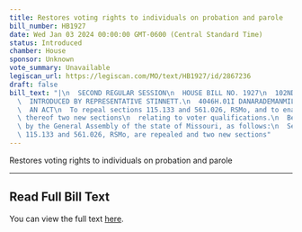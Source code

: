 ```yaml
---
title: Restores voting rights to individuals on probation and parole
bill_number: HB1927
date: Wed Jan 03 2024 00:00:00 GMT-0600 (Central Standard Time)
status: Introduced
chamber: House
sponsor: Unknown
vote_summary: Unavailable
legiscan_url: https://legiscan.com/MO/text/HB1927/id/2867236
draft: false
bill_text: "|\n  SECOND REGULAR SESSION\n  HOUSE BILL NO. 1927\n  102ND GENERAL ASSEMBLY\n\
  \  INTRODUCED BY REPRESENTATIVE STINNETT.\n  4046H.01I DANARADEMANMILLER,ChiefClerk\n\
  \  AN ACT\n  To repeal sections 115.133 and 561.026, RSMo, and to enact in lieu\
  \ thereof two new sections\n  relating to voter qualifications.\n  Be it enacted\
  \ by the General Assembly of the state of Missouri, as follows:\n  Section A. Sections\
  \ 115.133 and 561.026, RSMo, are repealed and two new sections"
---
```

Restores voting rights to individuals on probation and parole

---

## Read Full Bill Text

You can view the full text [here](https://legiscan.com/MO/text/HB1927/id/2867236).
